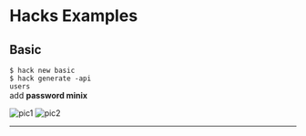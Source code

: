 # Hacks Examples

## Basic

<code>$ hack new basic</code> <br/>
<code>$ hack generate -api users</code> <br/>
add **password minix** <br/>

![pic1](https://cloud.githubusercontent.com/assets/10671733/17624093/bbcdbaf2-60d5-11e6-91f4-7e614b3f0fe4.png)
![pic2](https://cloud.githubusercontent.com/assets/10671733/17624094/bbd27fb0-60d5-11e6-8620-d0f2f6bd3953.png)

<hr/>
